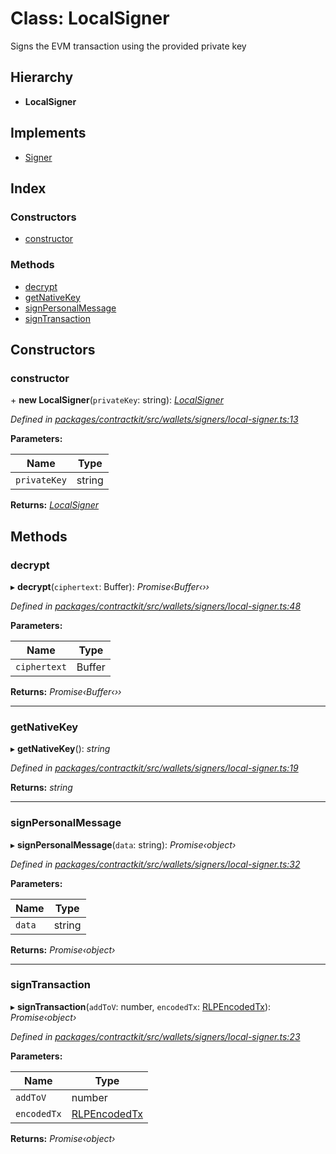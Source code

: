 # Class: LocalSigner

Signs the EVM transaction using the provided private key

## Hierarchy

* **LocalSigner**

## Implements

* [Signer](../interfaces/_wallets_signers_signer_.signer.md)

## Index

### Constructors

* [constructor](_wallets_signers_local_signer_.localsigner.md#constructor)

### Methods

* [decrypt](_wallets_signers_local_signer_.localsigner.md#decrypt)
* [getNativeKey](_wallets_signers_local_signer_.localsigner.md#getnativekey)
* [signPersonalMessage](_wallets_signers_local_signer_.localsigner.md#signpersonalmessage)
* [signTransaction](_wallets_signers_local_signer_.localsigner.md#signtransaction)

## Constructors

###  constructor

\+ **new LocalSigner**(`privateKey`: string): *[LocalSigner](_wallets_signers_local_signer_.localsigner.md)*

*Defined in [packages/contractkit/src/wallets/signers/local-signer.ts:13](https://github.com/celo-org/celo-monorepo/blob/master/packages/contractkit/src/wallets/signers/local-signer.ts#L13)*

**Parameters:**

Name | Type |
------ | ------ |
`privateKey` | string |

**Returns:** *[LocalSigner](_wallets_signers_local_signer_.localsigner.md)*

## Methods

###  decrypt

▸ **decrypt**(`ciphertext`: Buffer): *Promise‹Buffer‹››*

*Defined in [packages/contractkit/src/wallets/signers/local-signer.ts:48](https://github.com/celo-org/celo-monorepo/blob/master/packages/contractkit/src/wallets/signers/local-signer.ts#L48)*

**Parameters:**

Name | Type |
------ | ------ |
`ciphertext` | Buffer |

**Returns:** *Promise‹Buffer‹››*

___

###  getNativeKey

▸ **getNativeKey**(): *string*

*Defined in [packages/contractkit/src/wallets/signers/local-signer.ts:19](https://github.com/celo-org/celo-monorepo/blob/master/packages/contractkit/src/wallets/signers/local-signer.ts#L19)*

**Returns:** *string*

___

###  signPersonalMessage

▸ **signPersonalMessage**(`data`: string): *Promise‹object›*

*Defined in [packages/contractkit/src/wallets/signers/local-signer.ts:32](https://github.com/celo-org/celo-monorepo/blob/master/packages/contractkit/src/wallets/signers/local-signer.ts#L32)*

**Parameters:**

Name | Type |
------ | ------ |
`data` | string |

**Returns:** *Promise‹object›*

___

###  signTransaction

▸ **signTransaction**(`addToV`: number, `encodedTx`: [RLPEncodedTx](../interfaces/_utils_signing_utils_.rlpencodedtx.md)): *Promise‹object›*

*Defined in [packages/contractkit/src/wallets/signers/local-signer.ts:23](https://github.com/celo-org/celo-monorepo/blob/master/packages/contractkit/src/wallets/signers/local-signer.ts#L23)*

**Parameters:**

Name | Type |
------ | ------ |
`addToV` | number |
`encodedTx` | [RLPEncodedTx](../interfaces/_utils_signing_utils_.rlpencodedtx.md) |

**Returns:** *Promise‹object›*
